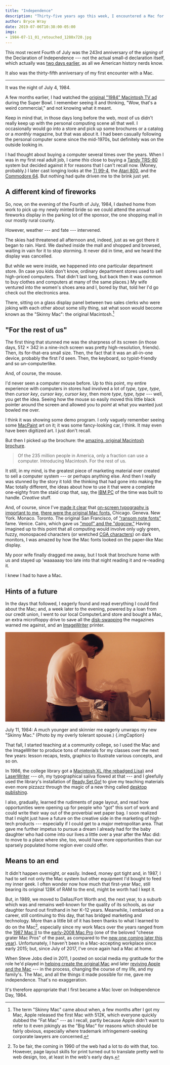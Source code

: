 ```yaml
---
title: "Independence"
description: "Thirty-five years ago this week, I encountered a Mac for the first time, and it literally changed my life."
author: Bryce Wray
date: 2019-07-06T10:38:00-05:00
imgs:
- 1984-07-11_01_retouched_1280x720.jpg
---
```


This most recent Fourth of July was the 243rd anniversary of the *signing* of the Declaration of Independence --- not the actual small-d declaration itself, which actually was [two days earlier](https://www.archives.gov/press/press-releases/2005/nr05-83.html), as all we American history nerds know.

It also was the thirty-fifth anniversary of my first encounter with a Mac.

---

It was the night of July 4, 1984.

A few months earlier, I had watched the [original "1984" Macintosh TV ad](https://www.latimes.com/business/hiltzik/la-fi-hiltzik-1984-super-bowl-20170125-story.html) during the Super Bowl. I remember seeing it and thinking, "Wow, that's a weird commercial," and not knowing what it meant.

Keep in mind that, in those days long before the web, most of us didn't really keep up with the personal computing scene all that well. I occasionally would go into a store and pick up some brochures or a catalog or a *monthly* magazine, but that was about it. I had been casually following the personal computer scene since the mid-1970s, but definitely was on the outside looking in.

I had thought about buying a computer several times over the years. When I was in my first real adult job, I came *this* close to buying a [Tandy TRS-80](https://time.com/3968790/tandy-trs-80-history/) system but decided against it for reasons that I can't recall now. (Money, probably.) I later cast longing looks at the [TI 99-4](https://www.oldcomputers.net/ti994.html), the [Atari 800](https://www.oldcomputers.net/atari800.html), and the [Commodore 64](https://www.oldcomputers.net/c64.html). But nothing had quite driven me to the brink just yet.

## A different kind of fireworks

So, now, on the evening of the Fourth of July, 1984, I dashed home from work to pick up my newly minted bride so we could attend the annual fireworks display in the parking lot of the sponsor, the one shopping mall in our mostly rural county.

However, weather --- and fate --- intervened.

The skies had threatened all afternoon and, indeed, just as we got there it began to rain. Hard. We dashed inside the mall and shopped and browsed, waiting in vain for it to stop storming. It never did in time, and we heard the display was cancelled.

But while we were inside, we happened into one particular department store. (In case you kids don't know, ordinary department stores used to sell high-priced computers. That didn't last long, but back then it was common to buy clothes and computers at many of the same places.) My wife ventured into the women's shoes area and I, bored by that, told her I'd go check out the electronics area.

There, sitting on a glass display panel between two sales clerks who were joking with each other about some silly thing, sat what soon would become known as the "Skinny Mac": the original Macintosh.[^skinnyMac]

[^skinnyMac]: The term "Skinny Mac" came about when, a few months after I got my Mac, Apple released the first Mac with 512K, which everyone quickly dubbed the "Fat Mac" --- as I recall, partly because Apple didn't want to refer to it even jokingly as the "Big Mac" for reasons which should be fairly obvious, especially where trademark infringement-seeking corporate lawyers are concerned.

## "For the rest of us"

The first thing that stunned me was the sharpness of its screen (in those days, 512 &times; 342 in a nine-inch screen was pretty high-resolution, friends). Then, its for-that-era small size. Then, the fact that it was an all-in-one device, probably the first I'd seen. Then, the keyboard, so typist-friendly and so *un*-computerlike.

And, of course, the mouse.

I'd never seen a computer mouse before. Up to this point, my entire experience with computers in stores had involved a lot of *type*, *type*, *type*, then *cursor key*, *cursor key*, *cursor key*, then more *type*, *type*, *type* --- well, you get the idea. Seeing how the mouse so easily moved this little black pointer around the screen and allowed you to *point* at what you wanted just bowled me over.

I think it was showing some demo program. I only vaguely remember seeing some [MacPaint](https://encyclopedia2.thefreedictionary.com/MacPaint) art on it; it was some fancy-looking car, I think. It may even have been digitized art. I just don't recall.

But then I picked up the brochure: the [amazing, original Macintosh brochure](https://www.digibarn.com/collections/ads/apple-mac/index.htm).

> Of the 235 million people in America, only a fraction can use a computer. Introducing Macintosh. For the rest of us.

It still, in my mind, is the greatest piece of marketing material ever created to sell a computer system --- or perhaps anything else. And then I really was stunned by the story it told: the thinking that had gone into making the Mac totally different, the ideas about how to use it that were a complete one-eighty from the staid crap that, say, the [IBM PC](https://arstechnica.com/gadgets/2017/06/ibm-pc-history-part-1/) of the time was built to handle. *Creative* stuff.

And, of course, since I've [made it clear](/posts/2018/10/web-typography-part-1/) that [on-screen typography is important to me](/posts/2018/10/web-typography-part-2/), [there were the original Mac fonts.](https://en.wikipedia.org/wiki/List_of_Apple_typefaces) Chicago. Geneva. New York. Monaco. Toronto. The original San Francisco, of ["ransom note fonts"](https://www.yourdictionary.com/ransom-note-typography) fame. Venice. Cairo, which gave us ["moof" and the "dogcow.”](https://www.macworld.com/article/2926184/we-miss-you-clarus-the-dogcow.html) Having imagined up to this point that all computing would involve only ugly green, fuzzy, monospaced characters (or wretched [CGA characters](https://int10h.org/oldschool-pc-fonts/fontlist/)) on dark monitors, I was amazed by how the Mac fonts looked on the paper-like Mac display.

My poor wife finally dragged me away, but I took that brochure home with us and stayed up ’waaaaaay too late into that night reading it and re-reading it.

I knew I had to have a Mac.

## Hints of a future

In the days that followed, I eagerly found and read everything I could find about the Mac; and, a week later to the evening, powered by a loan from our credit union, I went to our local ComputerLand store and bought a Mac, an extra microfloppy drive to save all the [disk-swapping](https://www.folklore.org/StoryView.py?story=Disk_Swappers_Elbow.txt&topic=Technical&detail=medium&showcomments=1) the magazines warned me against, and an [ImageWriter](https://www.computinghistory.org.uk/det/11813/Apple%20ImageWriter%20I%20/) printer.

![Bryce Wray, in 1984, unwrapping his new Macintosh computer](1984-07-11_01_retouched_1280x720.jpg)

July 11, 1984: A much younger and skinnier me eagerly unwraps my new "Skinny Mac." (Photo by my overly tolerant spouse.)
{.imgCaption}

That fall, I started teaching at a community college, so I used the Mac and the ImageWriter to produce tons of materials for my classes over the next few years: lesson recaps, tests, graphics to illustrate various concepts, and so on.

In 1986, the college library got a [Macintosh XL (the rebadged Lisa)](https://lowendmac.com/2005/history-of-apples-lisa/) and [LaserWriter](https://www.macworld.com/article/1150845/laserwriter.html) --- oh, my typographical saliva flowed at that --- and I gleefully used the library's installation of [Ready,Set,Go!](https://winworldpc.com/product/ready-set-go/3) to give my teaching materials even more pizzazz through the magic of a new thing called [desktop publishing](https://www.brighthub.com/multimedia/publishing/articles/62697/).

I also, gradually, learned the rudiments of page layout, and read how opportunities were opening up for people who "got" this sort of work and could write their way out of the proverbial wet paper bag. I soon realized that I might just have a future on the creative side in the marketing of high-tech products --- especially if I could get to a major metropolitan area. That gave me further impetus to pursue a dream I already had for the baby daughter who had come into our lives a little over a year after the Mac did: to move to a place where she, too, would have more opportunities than our sparsely populated home region ever could offer.

## Means to an end

It didn't happen overnight, or easily. Indeed, money got tight and, in 1987, I had to sell not only the Mac system but other equipment I'd bought to feed my inner geek. I often wonder now how much that first-year Mac, still bearing its original 128K of RAM to the end, might be worth had I kept it.

But, in 1989, we moved to Dallas/Fort Worth and, the next year, to a suburb which was and remains well-known for the quality of its schools, as our daughter found out firsthand in her K&ndash;12 years. Meanwhile, I embarked on a career, still continuing to this day, that has bridged marketing and technology. More than a little bit of it has been thanks to what I learned to do on the Mac[^webtoo], especially since my work Macs over the years ranged from the [1987 Mac II](https://apple-history.com/ii) to the [early-2008 Mac Pro](https://apple-history.com/mac_pro_early_08) (one of the beloved "cheese grater Mac Pros" of the past, as compared to the [new one coming later this year](https://www.businessinsider.com/apple-mac-pro-2019-price-release-date-details-2019-6?op=1)). Unfortunately, I haven't been in a Mac-accepting workplace since early 2015; but, since July of 2017, I've once again had a Mac at home.

[^webtoo]: To be fair, the coming in 1990 of the web had a lot to do with that, too. However, page layout skills for print turned out to translate pretty well to web design, too, at least in the web's early days.

When Steve Jobs died in 2011, I posted on social media my gratitude for the role he'd played in [helping create the original Mac](https://www.mac-history.net/top/2011-01-24/the-history-of-the-apple-macintosh) and later [reviving Apple and the Mac](https://www.entrepreneur.com/article/220604) --- in the process, changing the course of my life, and my family's. The Mac, and all the things it made possible for me, gave me independence. That's no exaggeration.

It's therefore appropriate that I first became a Mac lover on Independence Day, 1984.
